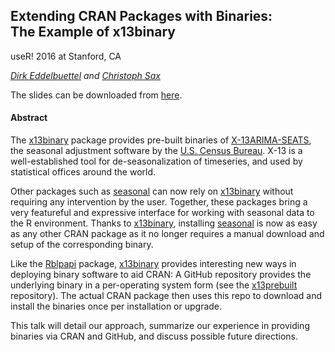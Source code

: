 ## Extending CRAN Packages with Binaries: </br> The Example of x13binary

useR! 2016 at Stanford, CA

*[Dirk Eddelbuettel](http://dirk.eddelbuettel.com) and [Christoph Sax](http://www.christophsax.com)*

The slides can be downloaded from [here](https://github.com/x13org/useR-2016/raw/master/x13useR.pdf).

#### Abstract

The [x13binary](http://cloud.r-project.org/package=x13binary) package
provides pre-built binaries of
[X-13ARIMA-SEATS](https://www.census.gov/srd/www/x13as/), the seasonal
adjustment software by the
[U.S. Census Bureau](https://www.census.gov). X-13 is a well-established
tool for de-seasonalization of timeseries, and used by statistical offices
around the world.

Other packages such as
[seasonal](http://cloud.r-project.org/package=seasonal) can now rely on
[x13binary](http://cloud.r-project.org/package=x13binary) without requiring
any intervention by the user. Together, these packages bring a very
featureful and expressive interface for working with seasonal data to the R
environment. Thanks to
[x13binary](http://cloud.r-project.org/package=x13binary), installing
[seasonal](http://cloud.r-project.org/package=seasonal) is now as easy as any
other CRAN package as it no longer requires a manual download and
setup of the corresponding binary.

Like the [Rblpapi](http://cloud.r-project.org/package=Rblpapi) package,
[x13binary](http://cloud.r-project.org/package=x13binary) provides interesting
new ways in deploying binary software to aid CRAN: A GitHub repository provides
the underlying binary in a per-operating system form (see the
[x13prebuilt](https://github.com/x13org/x13prebuilt) repository). The actual
CRAN package then uses this repo to download and install the binaries once
per installation or upgrade.

This talk will detail our approach, summarize our experience in providing
binaries via CRAN and GitHub, and discuss possible future directions.


